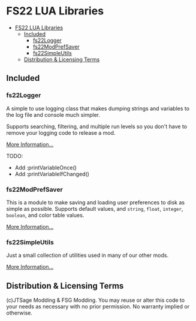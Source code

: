 # FS22 LUA Libraries

- [FS22 LUA Libraries](#fs22-lua-libraries)
	- [Included](#included)
		- [fs22Logger](#fs22logger)
		- [fs22ModPrefSaver](#fs22modprefsaver)
		- [fs22SimpleUtils](#fs22simpleutils)
	- [Distribution & Licensing Terms](#distribution--licensing-terms)

## Included

### fs22Logger

A simple to use logging class that makes dumping strings and variables to the log file and
console much simpler.

Supports searching, filtering, and multiple run levels so you don't have to remove your logging
code to release a mod.

[More Information...](README_Logger.md)

TODO:

- Add :printVariableOnce()
- Add :printVariableIfChanged()

### fs22ModPrefSaver

This is a module to make saving and loading user preferences to disk as simple as possible. Supports
default values, and `string`, `float`, `integer`, `boolean`, and color table values.

[More Information...](README_ModPrefSaver.md)

### fs22SimpleUtils

Just a small collection of utilities used in many of our other mods.

[More Information...](README_SimpleUtils.md)

## Distribution & Licensing Terms

(c)JTSage Modding & FSG Modding.  You may reuse or alter this code to your needs as necessary with no prior permission.  No warranty implied or otherwise.
